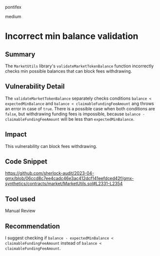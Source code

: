 pontifex

medium

# Incorrect min balance validation

## Summary

The `MarketUtils` library's `validateMarketTokenBalance` function incorrectly checks min possible balances that can block fees withdrawing. 

## Vulnerability Detail

The `validateMarketTokenBalance` separately checks conditions `balance < expectedMinBalance` and `balance < claimableFundingFeeAmount` ang throws an error in case of `true`. There is a possible case when both conditions are `false`, but withdrawing funding fees is impossible, because `balance - claimableFundingFeeAmount` will be less than `expectedMinBalance`.

## Impact

This vulnerability can block fees withdrawing.

## Code Snippet

https://github.com/sherlock-audit/2023-04-gmx/blob/06ccd8c7ee4cadc46e3ac412dcf141eefdced42f/gmx-synthetics/contracts/market/MarketUtils.sol#L2331-L2354

## Tool used

Manual Review

## Recommendation

I suggest checking if `balance - expectedMinBalance < claimableFundingFeeAmount` instead of  `balance < claimableFundingFeeAmount`.